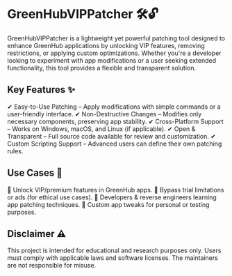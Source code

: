 # GreenHubVIPPatcher 🛠️🔓
GreenHubVIPPatcher is a lightweight yet powerful patching tool designed to enhance GreenHub applications by unlocking VIP features, removing restrictions, or applying custom optimizations. Whether you're a developer looking to experiment with app modifications or a user seeking extended functionality, this tool provides a flexible and transparent solution.

## Key Features ✨
✔ Easy-to-Use Patching – Apply modifications with simple commands or a user-friendly interface.
✔ Non-Destructive Changes – Modifies only necessary components, preserving app stability.
✔ Cross-Platform Support – Works on Windows, macOS, and Linux (if applicable).
✔ Open & Transparent – Full source code available for review and customization.
✔ Custom Scripting Support – Advanced users can define their own patching rules.

## Use Cases 🎯
🔹 Unlock VIP/premium features in GreenHub apps.
🔹 Bypass trial limitations or ads (for ethical use cases).
🔹 Developers & reverse engineers learning app patching techniques.
🔹 Custom app tweaks for personal or testing purposes.

## Disclaimer ⚠️
This project is intended for educational and research purposes only. Users must comply with applicable laws and software licenses. The maintainers are not responsible for misuse.

